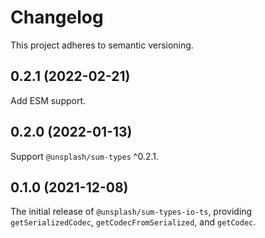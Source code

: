 # Changelog

This project adheres to semantic versioning.

## 0.2.1 (2022-02-21)

Add ESM support.

## 0.2.0 (2022-01-13)

Support `@unsplash/sum-types` ^0.2.1.

## 0.1.0 (2021-12-08)

The initial release of `@unsplash/sum-types-io-ts`, providing `getSerializedCodec`, `getCodecFromSerialized`, and `getCodec`.
